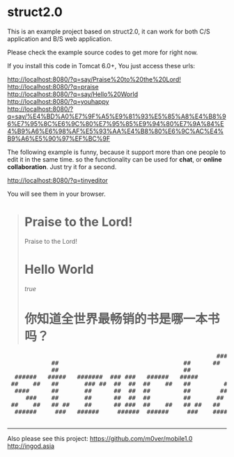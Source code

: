 struct2.0
=========

This is an example project based on struct2.0, it can work for both C/S application and B/S web application. 

Please check the example source codes to get more for right now.

If you install this code in Tomcat 6.0+, You just access these urls:

<a href="http://localhost:8080/?q=say/Praise%20to%20the%20Lord!">http://localhost:8080/?q=say/Praise%20to%20the%20Lord! </a><br />
<a href="http://localhost:8080/?q=praise">http://localhost:8080/?q=praise </a><br />
<a href="http://localhost:8080/?q=say/Hello%20World">http://localhost:8080/?q=say/Hello%20World </a><br />
<a href="http://localhost:8080/?q=youhappy">http://localhost:8080/?q=youhappy</a><br />
<a href="http://localhost:8080/?q=say/%E4%BD%A0%E7%9F%A5%E9%81%93%E5%85%A8%E4%B8%96%E7%95%8C%E6%9C%80%E7%95%85%E9%94%80%E7%9A%84%E4%B9%A6%E6%98%AF%E5%93%AA%E4%B8%80%E6%9C%AC%E4%B9%A6%E5%90%97%EF%BC%9F">http://localhost:8080/?q=say/%E4%BD%A0%E7%9F%A5%E9%81%93%E5%85%A8%E4%B8%96%E7%95%8C%E6%9C%80%E7%95%85%E9%94%80%E7%9A%84%E4%B9%A6%E6%98%AF%E5%93%AA%E4%B8%80%E6%9C%AC%E4%B9%A6%E5%90%97%EF%BC%9F</a>

The following example is funny, because it support more than one people to edit it in the same time.
so the functionality can be used for <strong>chat</strong>, or <strong>online collaboration</strong>. Just try it for a second.

<a href="http://localhost:8080/?q=tinyeditor">http://localhost:8080/?q=tinyeditor</a><br />


You will see them in your browser.

<blockquote>
<h1>Praise to the Lord!</h1>
Praise to the Lord! 
<h1>Hello World</h1>
<i>true</i>
<h1>你知道全世界最畅销的书是哪一本书吗？</h1>
</blockquote>

<pre>
                                                         ####          ####
            ##                                  ##      ##  ##        ##  ##
            ##                                  ##          ##        ##  ##
  ######   #####   #######  ### ###   ######   #####        ##        ##  ##
 ##    ##   ##       ### ##  ##  ##  ##    ##   ##         ##         ##  ##
  ####      ##       ##      ##  ##  ##         ##        ##          ##  ##
     ###    ##       ##      ##  ##  ##         ##       ##           ##  ##
 ##    ##   ## ##    ##      ## ###  ##    ##   ## ##   ##            ##  ##
  ######     ###   ######     ######  ######     ###    ######  ##     ####

</pre>
---

Also please see this project: 
https://github.com/m0ver/mobile1.0
http://ingod.asia

